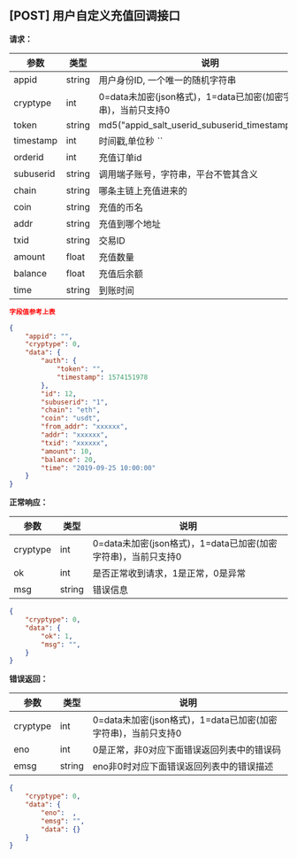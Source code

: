 ## [POST] 用户自定义充值回调接口

**请求：**

|参数       |类型   |说明                                                     |  
| --       |--     | --                                                     |
|appid     |string |用户身份ID, 一个唯一的随机字符串                            |   
|cryptype  |int    |0=data未加密(json格式)，1=data已加密(加密字符串)，当前只支持0 | 
|token     |string |md5("appid_salt_userid_subuserid_timestamp_addr")       |
|timestamp |int    |时间戳,单位秒          _``_                                   |
|orderid   |int    |充值订单id                                               |
|subuserid |string |调用端子账号，字符串，平台不管其含义                         |
|chain     |string |哪条主链上充值进来的                                       |
|coin      |string |充值的币名                                               |
|addr      |string |充值到哪个地址                                            |
|txid      |string |交易ID                                                  |
|amount    |float  |充值数量                                                 |
|balance   |float  |充值后余额                                               |
|time      |string |到账时间                                                 |

```json
字段值参考上表

{
    "appid": "",
    "cryptype": 0,       
    "data": {
        "auth": {
            "token": "",  
            "timestamp": 1574151978     
        },    
        "id": 12,                
        "subuserid": "1",       
        "chain": "eth",               
        "coin": "usdt",
        "from_addr": "xxxxxx",               
        "addr": "xxxxxx",            
        "txid": "xxxxxx",            
        "amount": 10,                 
        "balance": 20,                
        "time": "2019-09-25 10:00:00" 
    }
}
```

**正常响应：**

|参数      |类型   |说明                                                        |  
| --      |--     | --                                                        |
|cryptype |int    |0=data未加密(json格式)，1=data已加密(加密字符串)，当前只支持0    |   
|ok       |int    |是否正常收到请求，1是正常，0是异常                              | 
|msg      |string |错误信息                                                    |

```json
{
    "cryptype": 0, 
    "data": {
        "ok": 1,   
        "msg": "", 
    }
}
```


**错误返回：**

|参数      |类型   |说明                                                                    |  
| --      |--     | --                                                                    |
|cryptype              |int    |0=data未加密(json格式)，1=data已加密(加密字符串)，当前只支持0    |   
|eno                   |int    |0是正常，非0对应下面错误返回列表中的错误码                       | 
|emsg                  |string |eno非0时对应下面错误返回列表中的错误描述                        |

```json
{
    "cryptype": 0,  
    "data": {
        "eno":  ,  
        "emsg": "",
        "data": {}
    }
}
```